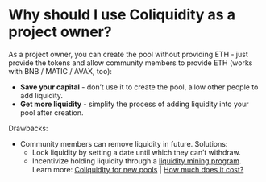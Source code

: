 # Why should I use Coliquidity as a project owner?

As a project owner, you can create the pool without providing ETH - just provide the tokens and allow community members to provide ETH (works with BNB / MATIC / AVAX, too):

- **Save your capital** - don’t use it to create the pool, allow other people to add liquidity.
- **Get more liquidity** - simplify the process of adding liquidity into your pool after creation.

Drawbacks:

- Community members can remove liquidity in future. Solutions:
  - Lock liquidity by setting a date until which they can’t withdraw.
  - Incentivize holding liquidity through a [liquidity mining program](FAQ/ForProjectOwners.md#is-liquidity-mining-possible-with-coliquidity).
    Learn more: [Coliquidity for new pools](HowItWorks.md#for-new-pools) | [How much does it cost?](Pricing.md)
